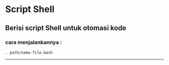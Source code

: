 # Script Shell

## Berisi script Shell untuk otomasi kode

### cara menjalankannya :
```. path/nama-file.bash ```
___

